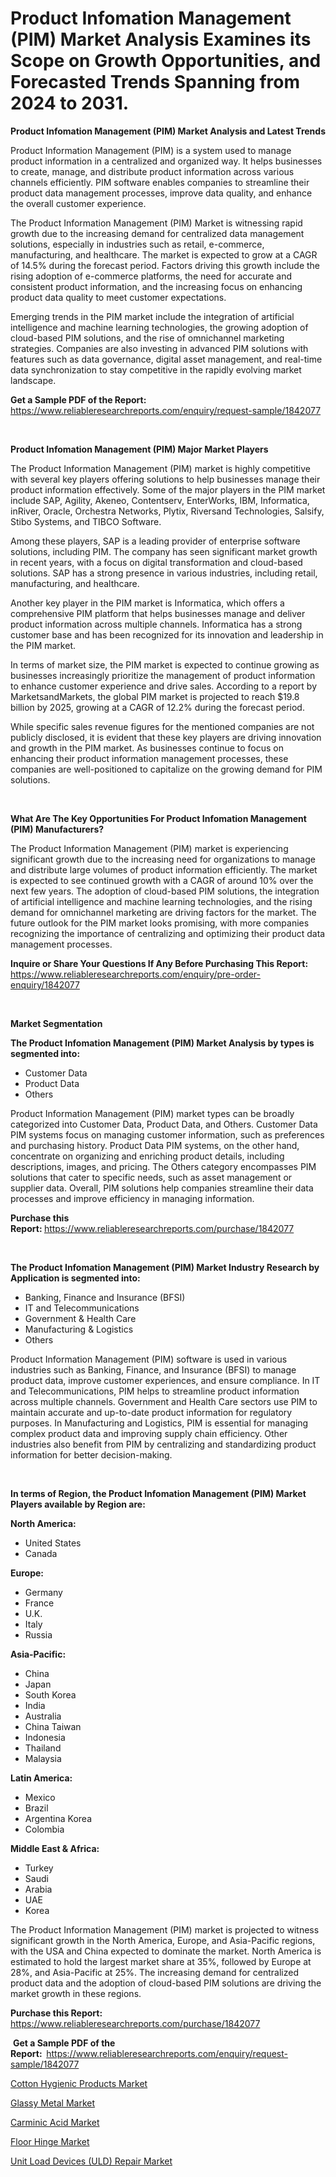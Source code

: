 <p><h1>Product Infomation Management (PIM) Market Analysis Examines its Scope on Growth Opportunities, and Forecasted Trends Spanning from 2024 to 2031.</h1></p><p><strong>Product Infomation Management (PIM) Market Analysis and Latest Trends</strong></p>
<p><p>Product Information Management (PIM) is a system used to manage product information in a centralized and organized way. It helps businesses to create, manage, and distribute product information across various channels efficiently. PIM software enables companies to streamline their product data management processes, improve data quality, and enhance the overall customer experience.</p><p>The Product Information Management (PIM) Market is witnessing rapid growth due to the increasing demand for centralized data management solutions, especially in industries such as retail, e-commerce, manufacturing, and healthcare. The market is expected to grow at a CAGR of 14.5% during the forecast period. Factors driving this growth include the rising adoption of e-commerce platforms, the need for accurate and consistent product information, and the increasing focus on enhancing product data quality to meet customer expectations.</p><p>Emerging trends in the PIM market include the integration of artificial intelligence and machine learning technologies, the growing adoption of cloud-based PIM solutions, and the rise of omnichannel marketing strategies. Companies are also investing in advanced PIM solutions with features such as data governance, digital asset management, and real-time data synchronization to stay competitive in the rapidly evolving market landscape.</p></p>
<p><strong>Get a Sample PDF of the Report:&nbsp;</strong> <a href="https://www.reliableresearchreports.com/enquiry/request-sample/1842077">https://www.reliableresearchreports.com/enquiry/request-sample/1842077</a></p>
<p>&nbsp;</p>
<p><strong>Product Infomation Management (PIM) Major Market Players</strong></p>
<p><p>The Product Information Management (PIM) market is highly competitive with several key players offering solutions to help businesses manage their product information effectively. Some of the major players in the PIM market include SAP, Agility, Akeneo, Contentserv, EnterWorks, IBM, Informatica, inRiver, Oracle, Orchestra Networks, Plytix, Riversand Technologies, Salsify, Stibo Systems, and TIBCO Software.</p><p>Among these players, SAP is a leading provider of enterprise software solutions, including PIM. The company has seen significant market growth in recent years, with a focus on digital transformation and cloud-based solutions. SAP has a strong presence in various industries, including retail, manufacturing, and healthcare.</p><p>Another key player in the PIM market is Informatica, which offers a comprehensive PIM platform that helps businesses manage and deliver product information across multiple channels. Informatica has a strong customer base and has been recognized for its innovation and leadership in the PIM market.</p><p>In terms of market size, the PIM market is expected to continue growing as businesses increasingly prioritize the management of product information to enhance customer experience and drive sales. According to a report by MarketsandMarkets, the global PIM market is projected to reach $19.8 billion by 2025, growing at a CAGR of 12.2% during the forecast period.</p><p>While specific sales revenue figures for the mentioned companies are not publicly disclosed, it is evident that these key players are driving innovation and growth in the PIM market. As businesses continue to focus on enhancing their product information management processes, these companies are well-positioned to capitalize on the growing demand for PIM solutions.</p></p>
<p>&nbsp;</p>
<p><strong>What Are The Key Opportunities For Product Infomation Management (PIM) Manufacturers?</strong></p>
<p><p>The Product Information Management (PIM) market is experiencing significant growth due to the increasing need for organizations to manage and distribute large volumes of product information efficiently. The market is expected to see continued growth with a CAGR of around 10% over the next few years. The adoption of cloud-based PIM solutions, the integration of artificial intelligence and machine learning technologies, and the rising demand for omnichannel marketing are driving factors for the market. The future outlook for the PIM market looks promising, with more companies recognizing the importance of centralizing and optimizing their product data management processes.</p></p>
<p><strong>Inquire or Share Your Questions If Any Before Purchasing This Report:</strong> <a href="https://www.reliableresearchreports.com/enquiry/pre-order-enquiry/1842077">https://www.reliableresearchreports.com/enquiry/pre-order-enquiry/1842077</a></p>
<p>&nbsp;</p>
<p><strong>Market Segmentation</strong></p>
<p><strong>The Product Infomation Management (PIM) Market Analysis by types is segmented into:</strong></p>
<p><ul><li>Customer Data</li><li>Product Data</li><li>Others</li></ul></p>
<p><p>Product Information Management (PIM) market types can be broadly categorized into Customer Data, Product Data, and Others. Customer Data PIM systems focus on managing customer information, such as preferences and purchasing history. Product Data PIM systems, on the other hand, concentrate on organizing and enriching product details, including descriptions, images, and pricing. The Others category encompasses PIM solutions that cater to specific needs, such as asset management or supplier data. Overall, PIM solutions help companies streamline their data processes and improve efficiency in managing information.</p></p>
<p><strong>Purchase this Report:&nbsp;</strong><a href="https://www.reliableresearchreports.com/purchase/1842077">https://www.reliableresearchreports.com/purchase/1842077</a></p>
<p>&nbsp;</p>
<p><strong>The Product Infomation Management (PIM) Market Industry Research by Application is segmented into:</strong></p>
<p><ul><li>Banking, Finance and Insurance (BFSI)</li><li>IT and Telecommunications</li><li>Government & Health Care</li><li>Manufacturing & Logistics</li><li>Others</li></ul></p>
<p><p>Product Information Management (PIM) software is used in various industries such as Banking, Finance, and Insurance (BFSI) to manage product data, improve customer experiences, and ensure compliance. In IT and Telecommunications, PIM helps to streamline product information across multiple channels. Government and Health Care sectors use PIM to maintain accurate and up-to-date product information for regulatory purposes. In Manufacturing and Logistics, PIM is essential for managing complex product data and improving supply chain efficiency. Other industries also benefit from PIM by centralizing and standardizing product information for better decision-making.</p></p>
<p>&nbsp;</p>
<p><strong>In terms of Region, the Product Infomation Management (PIM) Market Players available by Region are:</strong></p>
<p>
    <p> <strong> North America: </strong>
        <ul>
            <li>United States</li>
            <li>Canada</li>
        </ul>
        </p> 
    <p> <strong> Europe: </strong>
        <ul>
            <li>Germany</li>
            <li>France</li>
            <li>U.K.</li>
            <li>Italy</li>
            <li>Russia</li>
        </ul>
        </p> 
    <p> <strong> Asia-Pacific: </strong>
        <ul>
            <li>China</li>
            <li>Japan</li>
            <li>South Korea</li>
            <li>India</li>
            <li>Australia</li>
            <li>China Taiwan</li>
            <li>Indonesia</li>
            <li>Thailand</li>
            <li>Malaysia</li>
        </ul>
        </p> 
    <p> <strong> Latin America: </strong>
        <ul>
            <li>Mexico</li>
            <li>Brazil</li>
            <li>Argentina Korea</li>
            <li>Colombia</li>
        </ul>
        </p> 
    <p> <strong> Middle East & Africa: </strong>
        <ul>
            <li>Turkey</li>
            <li>Saudi</li>
            <li>Arabia</li>
            <li>UAE</li>
            <li>Korea</li>
        </ul>
    </p>
    </p>
<p><p>The Product Information Management (PIM) market is projected to witness significant growth in the North America, Europe, and Asia-Pacific regions, with the USA and China expected to dominate the market. North America is estimated to hold the largest market share at 35%, followed by Europe at 28%, and Asia-Pacific at 25%. The increasing demand for centralized product data and the adoption of cloud-based PIM solutions are driving the market growth in these regions.</p></p>
<p><strong>Purchase this Report: </strong><a href="https://www.reliableresearchreports.com/purchase/1842077">https://www.reliableresearchreports.com/purchase/1842077</a></p>
<p>&nbsp;<strong>Get a Sample PDF of the Report:&nbsp;&nbsp;</strong><a href="https://www.reliableresearchreports.com/enquiry/request-sample/1842077">https://www.reliableresearchreports.com/enquiry/request-sample/1842077</a></p>
<p><strong></strong></p>
<p><p><a href="https://github.com/wwwkeltoum/Market-Research-Report-List-2/blob/main/cotton-hygienic-products-market.md">Cotton Hygienic Products Market</a></p><p><a href="https://medium.com/@dylangilbert65/glassy-metal-market-research-report-its-history-and-forecast-2024-to-2031-f7583857c77a">Glassy Metal Market</a></p><p><a href="https://medium.com/@kejsioni/carminic-acid-market-report-reveals-the-latest-trends-and-growth-opportunities-of-this-market-c0d62bf8224e">Carminic Acid Market</a></p><p><a href="https://medium.com/@kejsioni/decoding-floor-hinge-market-metrics-market-share-trends-and-growth-patterns-efd10c1e8f19">Floor Hinge Market</a></p><p><a href="https://github.com/gamblestampleyjenny50m5sl6/Market-Research-Report-List-1/blob/main/unit-load-devices-uld-repair-market.md">Unit Load Devices (ULD) Repair Market</a></p></p>